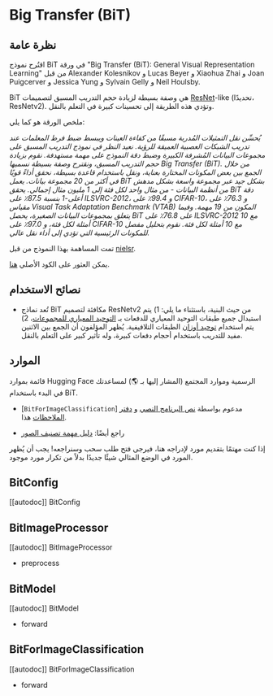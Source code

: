 # Big Transfer (BiT)

## نظرة عامة

اقتُرح نموذج BiT في ورقة "Big Transfer (BiT): General Visual Representation Learning" من قبل Alexander Kolesnikov و Lucas Beyer و Xiaohua Zhai و Joan Puigcerver و Jessica Yung و Sylvain Gelly و Neil Houlsby.

BiT هي وصفة بسيطة لزيادة حجم التدريب المسبق لتصميمات [ResNet](resnet)-like (تحديدًا، ResNetv2). وتؤدي هذه الطريقة إلى تحسينات كبيرة في التعلم بالنقل.

ملخص الورقة هو كما يلي:

*يُحسِّن نقل التمثيلات المُدربة مسبقًا من كفاءة العينات ويبسط ضبط فرط المعلمات عند تدريب الشبكات العصبية العميقة للرؤية. نعيد النظر في نموذج التدريب المسبق على مجموعات البيانات المُشرفة الكبيرة وضبط دقة النموذج على مهمة مستهدفة. نقوم بزيادة حجم التدريب المسبق، ونقترح وصفة بسيطة نسميها Big Transfer (BiT). من خلال الجمع بين بعض المكونات المختارة بعناية، ونقل باستخدام قاعدة بسيطة، نحقق أداءً قويًا في أكثر من 20 مجموعة بيانات. يعمل BiT بشكل جيد عبر مجموعة واسعة بشكل مدهش من أنظمة البيانات - من مثال واحد لكل فئة إلى 1 مليون مثال إجمالي. يحقق BiT دقة أعلى-1 بنسبة 87.5٪ على ILSVRC-2012، و 99.4٪ على CIFAR-10، و 76.3٪ على مقياس Visual Task Adaptation Benchmark (VTAB) المكون من 19 مهمة. وفيما يتعلق بمجموعات البيانات الصغيرة، يحصل BiT على 76.8٪ على ILSVRC-2012 مع 10 أمثلة لكل فئة، و 97.0٪ على CIFAR-10 مع 10 أمثلة لكل فئة. نقوم بتحليل مفصل للمكونات الرئيسية التي تؤدي إلى أداء نقل عالي.*

تمت المساهمة بهذا النموذج من قبل [nielsr](https://huggingface.co/nielsr).

يمكن العثور على الكود الأصلي [هنا](https://github.com/google-research/big_transfer).

## نصائح الاستخدام

- تُعد نماذج BiT مكافئة لتصميم ResNetv2 من حيث البنية، باستثناء ما يلي: 1) يتم استبدال جميع طبقات التوحيد المعياري للدفعات بـ [التوحيد المعياري للمجموعات](https://arxiv.org/abs/1803.08494)، 2) يتم استخدام [توحيد أوزان](https://arxiv.org/abs/1903.10520) الطبقات التلافيفية. يُظهر المؤلفون أن الجمع بين الاثنين مفيد للتدريب باستخدام أحجام دفعات كبيرة، وله تأثير كبير على التعلم بالنقل.

## الموارد

قائمة بموارد Hugging Face الرسمية وموارد المجتمع (المشار إليها بـ 🌎) لمساعدتك في البدء باستخدام BiT.

<PipelineTag pipeline="image-classification"/>

- [`BitForImageClassification`] مدعوم بواسطة [نص البرنامج النصي](https://github.com/huggingface/transformers/tree/main/examples/pytorch/image-classification) و [دفتر الملاحظات](https://colab.research.google.com/github/huggingface/notebooks/blob/main/examples/image_classification.ipynb) هذا.

- راجع أيضًا: [دليل مهمة تصنيف الصور](../tasks/image_classification)

إذا كنت مهتمًا بتقديم مورد لإدراجه هنا، فيرجى فتح طلب سحب وسنراجعه! يجب أن يُظهر المورد في الوضع المثالي شيئًا جديدًا بدلاً من تكرار مورد موجود.

## BitConfig

[[autodoc]] BitConfig

## BitImageProcessor

[[autodoc]] BitImageProcessor

- preprocess

## BitModel

[[autodoc]] BitModel

- forward

## BitForImageClassification

[[autodoc]] BitForImageClassification

- forward